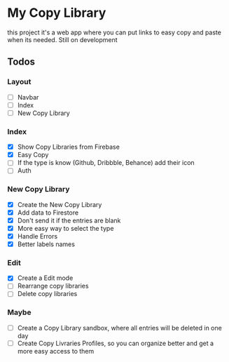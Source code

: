 # My Copy Library

this project it's a web app where you can put links to easy copy and paste when its needed. Still on development

## Todos

### Layout

- [ ] Navbar
- [ ] Index
- [ ] New Copy Library

### Index

- [x] Show Copy Libraries from Firebase
- [x] Easy Copy
- [ ] If the type is know (Github, Dribbble, Behance) add their icon
- [ ] Auth

### New Copy Library

- [x] Create the New Copy Library
- [x] Add data to Firestore
- [x] Don't send it if the entries are blank
- [x] More easy way to select the type
- [x] Handle Errors
- [x] Better labels names

### Edit

- [x] Create a Edit mode
- [ ] Rearrange copy libraries
- [ ] Delete copy libraries

### Maybe

- [ ] Create a Copy Library sandbox, where all entries will be deleted in one day
- [ ] Create Copy Livraries Profiles, so you can organize better and get a more easy access to them
